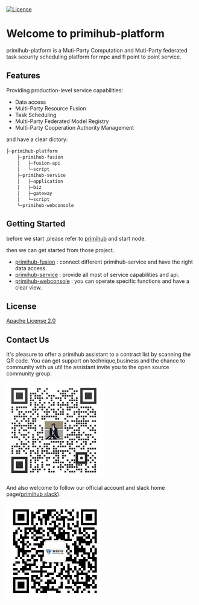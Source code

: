 [![License](https://img.shields.io/badge/License-Apache%202.0-blue.svg)](https://opensource.org/licenses/Apache-2.0)
# Welcome to primihub-platform
primihub-platform is a Muti-Party Computation and Muti-Party federated task security scheduling platform for mpc and fl point to point service.

## Features
Providing production-level service capabilities:
- Data access
- Multi-Party Resource Fusion
- Task Scheduling
- Multi-Party Federated Model Registry
- Multi-Party Cooperation Authority Management

and have a clear dictory:

    ├─primihub-platform
        ├─primihub-fusion
        │   ├─fusion-api
        │   └─script
        ├─primihub-service
        │   ├─application
        │   ├─biz
        │   ├─gateway
        │   └─script
        └─primihub-webconsole

## Getting Started
before we start ,please refer to [primihub](https://github.com/primihub/primihub) and start node.

then we can get started from those project.

- [primihub-fusion](./primihub-fusion/README.md) : connect different primihub-service and have the right data access.
- [primihub-service](./primihub-service/README.md) : provide all most of service capabilities and api.
- [primihub-webconsole](./primihub-webconsole/README.md) : you can operate specific functions and have a clear view.

## License
[Apache License 2.0](./LICENSE)

## Contact Us

It's pleasure to offer a primihub assistant to a contract list by scanning the QR code. You can get support on technique,business and the chance to community with us util the assistant invite you to the open source community group.

![assitant](./assitant.JPEG)

And also welcome to follow our official account and slack home page([primihub slack](https://primihub.slack.com/join/shared_invite/zt-1af0l22ar-jmTI2C_DPUd3QSuPuOsYdA#/shared-invite/email)).

![offical](./offical.JPEG)

